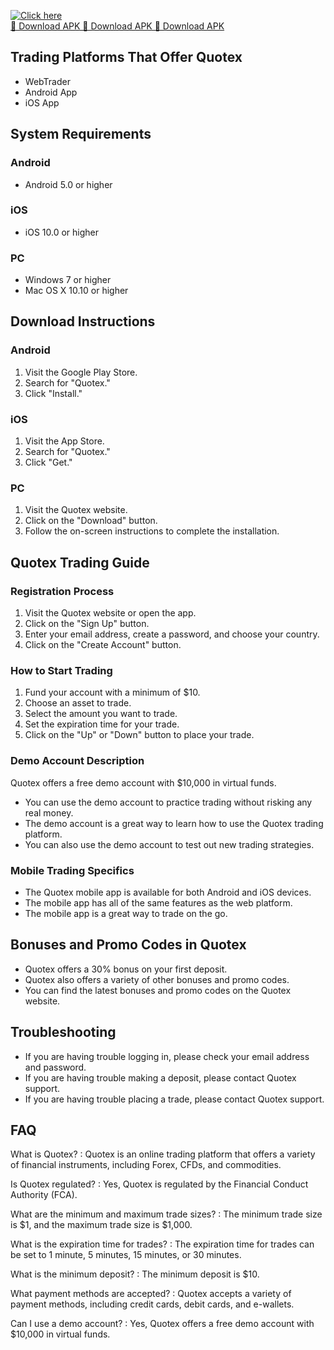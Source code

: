 [![Click here](https://readscoops.com/wp-content/uploads/2023/03/Readscoop-aviator-1-1.jpg)](https://traff.sbs/deff)  
[🔽 Download APK 🔽 Download APK 🔽 Download APK](https://traff.sbs/deff)
## Trading Platforms That Offer Quotex

-   WebTrader
-   Android App
-   iOS App

## System Requirements

### Android

-   Android 5.0 or higher

### iOS

-   iOS 10.0 or higher

### PC

-   Windows 7 or higher
-   Mac OS X 10.10 or higher

## Download Instructions

### Android

1.  Visit the Google Play Store.
2.  Search for "Quotex."
3.  Click "Install."

### iOS

1.  Visit the App Store.
2.  Search for "Quotex."
3.  Click "Get."

### PC

1.  Visit the Quotex website.
2.  Click on the "Download" button.
3.  Follow the on-screen instructions to complete the installation.

## Quotex Trading Guide

### Registration Process

1.  Visit the Quotex website or open the app.
2.  Click on the "Sign Up" button.
3.  Enter your email address, create a password, and choose your
    country.
4.  Click on the "Create Account" button.

### How to Start Trading

1.  Fund your account with a minimum of \$10.
2.  Choose an asset to trade.
3.  Select the amount you want to trade.
4.  Set the expiration time for your trade.
5.  Click on the "Up" or "Down" button to place your trade.

### Demo Account Description

Quotex offers a free demo account with \$10,000 in virtual funds.

-   You can use the demo account to practice trading without risking any
    real money.
-   The demo account is a great way to learn how to use the Quotex
    trading platform.
-   You can also use the demo account to test out new trading
    strategies.

### Mobile Trading Specifics

-   The Quotex mobile app is available for both Android and iOS devices.
-   The mobile app has all of the same features as the web platform.
-   The mobile app is a great way to trade on the go.

## Bonuses and Promo Codes in Quotex

-   Quotex offers a 30% bonus on your first deposit.
-   Quotex also offers a variety of other bonuses and promo codes.
-   You can find the latest bonuses and promo codes on the Quotex
    website.

## Troubleshooting

-   If you are having trouble logging in, please check your email
    address and password.
-   If you are having trouble making a deposit, please contact Quotex
    support.
-   If you are having trouble placing a trade, please contact Quotex
    support.

## FAQ

What is Quotex?
:   Quotex is an online trading platform that offers a variety of
    financial instruments, including Forex, CFDs, and commodities.

Is Quotex regulated?
:   Yes, Quotex is regulated by the Financial Conduct Authority (FCA).

What are the minimum and maximum trade sizes?
:   The minimum trade size is \$1, and the maximum trade size is
    \$1,000.

What is the expiration time for trades?
:   The expiration time for trades can be set to 1 minute, 5 minutes, 15
    minutes, or 30 minutes.

What is the minimum deposit?
:   The minimum deposit is \$10.

What payment methods are accepted?
:   Quotex accepts a variety of payment methods, including credit cards,
    debit cards, and e-wallets.

Can I use a demo account?
:   Yes, Quotex offers a free demo account with \$10,000 in virtual
    funds.

